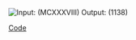 ![Input: (MCXXXVIII)  Output: (1138)](https://user-images.githubusercontent.com/100254217/228755218-82e1e20a-b152-4777-9386-8bf49a837e6a.png)

[Code]("https://tan12d-expert-broccoli-q54r595jjx9366q4.github.dev/")

